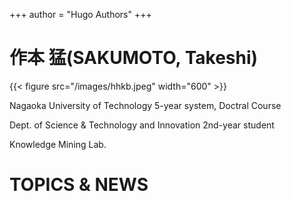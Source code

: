 +++
author = "Hugo Authors"
+++

<!--
This file is left intentionally empty by default to be backward compatible with initial theme setup.

Although the theme has advanced a little bit and it now allows to specify the content on the main page (even if the list of posts/articles is not intended).
This can be:
- with the list of posts/articles (default: `mainSections = ["post"]) or
- without the list of posts/articles (by setting `mainSections = [""]`)

Markdown supported, ie:

```
# Welcome

- Hugo :rocket:
- Hugo theme :rocket:

Don't forget to check the README.md file!
```

-->
# 作本 猛(SAKUMOTO, Takeshi)

{{< figure src="/images/hhkb.jpeg" width="600" >}}

Nagaoka University of Technology 5-year system, Doctral Course

Dept. of Science & Technology and Innovation 2nd-year student

Knowledge Mining Lab.


# TOPICS & NEWS
